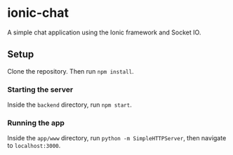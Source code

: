 ionic-chat
==========

A simple chat application using the Ionic framework and Socket IO.

## Setup
Clone the repository. Then run `npm install`.

### Starting the server
Inside the `backend` directory, run `npm start`.

### Running the app
Inside the `app/www` directory, run `python -m SimpleHTTPServer`, then navigate to `localhost:3000`.
